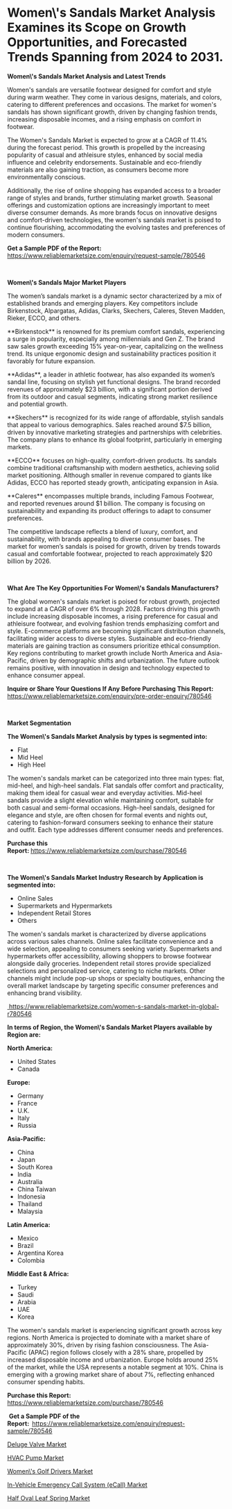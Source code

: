 <p><h1>Women\'s Sandals Market Analysis Examines its Scope on Growth Opportunities, and Forecasted Trends Spanning from 2024 to 2031.</h1></p><p><strong>Women\'s Sandals Market Analysis and Latest Trends</strong></p>
<p><p>Women's sandals are versatile footwear designed for comfort and style during warm weather. They come in various designs, materials, and colors, catering to different preferences and occasions. The market for women's sandals has shown significant growth, driven by changing fashion trends, increasing disposable incomes, and a rising emphasis on comfort in footwear.</p><p>The Women's Sandals Market is expected to grow at a CAGR of 11.4% during the forecast period. This growth is propelled by the increasing popularity of casual and athleisure styles, enhanced by social media influence and celebrity endorsements. Sustainable and eco-friendly materials are also gaining traction, as consumers become more environmentally conscious. </p><p>Additionally, the rise of online shopping has expanded access to a broader range of styles and brands, further stimulating market growth. Seasonal offerings and customization options are increasingly important to meet diverse consumer demands. As more brands focus on innovative designs and comfort-driven technologies, the women's sandals market is poised to continue flourishing, accommodating the evolving tastes and preferences of modern consumers.</p></p>
<p><strong>Get a Sample PDF of the Report:&nbsp;</strong> <a href="https://www.reliablemarketsize.com/enquiry/request-sample/780546?utm_campaign=1326&utm_medium=2&utm_source=Github&utm_content=ia&utm_term=15102024&utm_id=womens-sandals">https://www.reliablemarketsize.com/enquiry/request-sample/780546</a></p>
<p>&nbsp;</p>
<p><strong>Women\'s Sandals Major Market Players</strong></p>
<p><p>The women’s sandals market is a dynamic sector characterized by a mix of established brands and emerging players. Key competitors include Birkenstock, Alpargatas, Adidas, Clarks, Skechers, Caleres, Steven Madden, Rieker, ECCO, and others. </p><p>**Birkenstock** is renowned for its premium comfort sandals, experiencing a surge in popularity, especially among millennials and Gen Z. The brand saw sales growth exceeding 15% year-on-year, capitalizing on the wellness trend. Its unique ergonomic design and sustainability practices position it favorably for future expansion.</p><p>**Adidas**, a leader in athletic footwear, has also expanded its women’s sandal line, focusing on stylish yet functional designs. The brand recorded revenues of approximately $23 billion, with a significant portion derived from its outdoor and casual segments, indicating strong market resilience and potential growth.</p><p>**Skechers** is recognized for its wide range of affordable, stylish sandals that appeal to various demographics. Sales reached around $7.5 billion, driven by innovative marketing strategies and partnerships with celebrities. The company plans to enhance its global footprint, particularly in emerging markets.</p><p>**ECCO** focuses on high-quality, comfort-driven products. Its sandals combine traditional craftsmanship with modern aesthetics, achieving solid market positioning. Although smaller in revenue compared to giants like Adidas, ECCO has reported steady growth, anticipating expansion in Asia.</p><p>**Caleres** encompasses multiple brands, including Famous Footwear, and reported revenues around $1 billion. The company is focusing on sustainability and expanding its product offerings to adapt to consumer preferences.</p><p>The competitive landscape reflects a blend of luxury, comfort, and sustainability, with brands appealing to diverse consumer bases. The market for women’s sandals is poised for growth, driven by trends towards casual and comfortable footwear, projected to reach approximately $20 billion by 2026.</p></p>
<p>&nbsp;</p>
<p><strong>What Are The Key Opportunities For Women\'s Sandals Manufacturers?</strong></p>
<p><p>The global women's sandals market is poised for robust growth, projected to expand at a CAGR of over 6% through 2028. Factors driving this growth include increasing disposable incomes, a rising preference for casual and athleisure footwear, and evolving fashion trends emphasizing comfort and style. E-commerce platforms are becoming significant distribution channels, facilitating wider access to diverse styles. Sustainable and eco-friendly materials are gaining traction as consumers prioritize ethical consumption. Key regions contributing to market growth include North America and Asia-Pacific, driven by demographic shifts and urbanization. The future outlook remains positive, with innovation in design and technology expected to enhance consumer appeal.</p></p>
<p><strong>Inquire or Share Your Questions If Any Before Purchasing This Report:</strong> <a href="https://www.reliablemarketsize.com/enquiry/pre-order-enquiry/780546?utm_campaign=1326&utm_medium=2&utm_source=Github&utm_content=ia&utm_term=15102024&utm_id=womens-sandals">https://www.reliablemarketsize.com/enquiry/pre-order-enquiry/780546</a></p>
<p>&nbsp;</p>
<p><strong>Market Segmentation</strong></p>
<p><strong>The Women\'s Sandals Market Analysis by types is segmented into:</strong></p>
<p><ul><li>Flat</li><li>Mid Heel</li><li>High Heel</li></ul></p>
<p><p>The women's sandals market can be categorized into three main types: flat, mid-heel, and high-heel sandals. Flat sandals offer comfort and practicality, making them ideal for casual wear and everyday activities. Mid-heel sandals provide a slight elevation while maintaining comfort, suitable for both casual and semi-formal occasions. High-heel sandals, designed for elegance and style, are often chosen for formal events and nights out, catering to fashion-forward consumers seeking to enhance their stature and outfit. Each type addresses different consumer needs and preferences.</p></p>
<p><strong>Purchase this Report:&nbsp;</strong><a href="https://www.reliablemarketsize.com/purchase/780546?utm_campaign=1326&utm_medium=2&utm_source=Github&utm_content=ia&utm_term=15102024&utm_id=womens-sandals">https://www.reliablemarketsize.com/purchase/780546</a></p>
<p>&nbsp;</p>
<p><strong>The Women\'s Sandals Market Industry Research by Application is segmented into:</strong></p>
<p><ul><li>Online Sales</li><li>Supermarkets and Hypermarkets</li><li>Independent Retail Stores</li><li>Others</li></ul></p>
<p><p>The women's sandals market is characterized by diverse applications across various sales channels. Online sales facilitate convenience and a wide selection, appealing to consumers seeking variety. Supermarkets and hypermarkets offer accessibility, allowing shoppers to browse footwear alongside daily groceries. Independent retail stores provide specialized selections and personalized service, catering to niche markets. Other channels might include pop-up shops or specialty boutiques, enhancing the overall market landscape by targeting specific consumer preferences and enhancing brand visibility.</p></p>
<p><a href="https://www.reliablemarketsize.com/women-s-sandals-market-in-global-r780546?utm_campaign=1326&utm_medium=2&utm_source=Github&utm_content=ia&utm_term=15102024&utm_id=womens-sandals">&nbsp;https://www.reliablemarketsize.com/women-s-sandals-market-in-global-r780546</a></p>
<p><strong>In terms of Region, the Women\'s Sandals Market Players available by Region are:</strong></p>
<p>
    <p> <strong> North America: </strong>
        <ul>
            <li>United States</li>
            <li>Canada</li>
        </ul>
        </p> 
    <p> <strong> Europe: </strong>
        <ul>
            <li>Germany</li>
            <li>France</li>
            <li>U.K.</li>
            <li>Italy</li>
            <li>Russia</li>
        </ul>
        </p> 
    <p> <strong> Asia-Pacific: </strong>
        <ul>
            <li>China</li>
            <li>Japan</li>
            <li>South Korea</li>
            <li>India</li>
            <li>Australia</li>
            <li>China Taiwan</li>
            <li>Indonesia</li>
            <li>Thailand</li>
            <li>Malaysia</li>
        </ul>
        </p> 
    <p> <strong> Latin America: </strong>
        <ul>
            <li>Mexico</li>
            <li>Brazil</li>
            <li>Argentina Korea</li>
            <li>Colombia</li>
        </ul>
        </p> 
    <p> <strong> Middle East & Africa: </strong>
        <ul>
            <li>Turkey</li>
            <li>Saudi</li>
            <li>Arabia</li>
            <li>UAE</li>
            <li>Korea</li>
        </ul>
    </p>
    </p>
<p><p>The women's sandals market is experiencing significant growth across key regions. North America is projected to dominate with a market share of approximately 30%, driven by rising fashion consciousness. The Asia-Pacific (APAC) region follows closely with a 28% share, propelled by increased disposable income and urbanization. Europe holds around 25% of the market, while the USA represents a notable segment at 10%. China is emerging with a growing market share of about 7%, reflecting enhanced consumer spending habits.</p></p>
<p><strong>Purchase this Report: </strong><a href="https://www.reliablemarketsize.com/purchase/780546?utm_campaign=1326&utm_medium=2&utm_source=Github&utm_content=ia&utm_term=15102024&utm_id=womens-sandals">https://www.reliablemarketsize.com/purchase/780546</a></p>
<p>&nbsp;<strong>Get a Sample PDF of the Report:&nbsp;&nbsp;</strong><a href="https://www.reliablemarketsize.com/enquiry/request-sample/780546?utm_campaign=1326&utm_medium=2&utm_source=Github&utm_content=ia&utm_term=15102024&utm_id=womens-sandals">https://www.reliablemarketsize.com/enquiry/request-sample/780546</a></p>
<p><strong></strong></p>
<p><p><a href="https://issuu.com/reportprime-2/docs/deluge-valve-market-size-2030.pptx_88704d1df3fe3c?utm_campaign=1326&utm_medium=2&utm_source=Github&utm_content=ia&utm_term=15102024&utm_id=womens-sandals">Deluge Valve Market</a></p><p><a href="https://issuu.com/reportprime-2/docs/hvac-pump-market-size-2030.pptx_178c46543c4a50?utm_campaign=1326&utm_medium=2&utm_source=Github&utm_content=ia&utm_term=15102024&utm_id=womens-sandals">HVAC Pump Market</a></p><p><a href="https://github.com/cydskenna/Market-Research-Report-List-1/blob/main/womens-golf-drivers-market.md?utm_campaign=1326&utm_medium=2&utm_source=Github&utm_content=ia&utm_term=15102024&utm_id=womens-sandals">Women\'s Golf Drivers Market</a></p><p><a href="https://www.linkedin.com/pulse/in-vehicle-emergency-call-system-ecall-market-strategic-insights-cfanc?utm_campaign=1326&utm_medium=2&utm_source=Github&utm_content=ia&utm_term=15102024&utm_id=womens-sandals">In-Vehicle Emergency Call System (eCall) Market</a></p><p><a href="https://www.linkedin.com/pulse/half-oval-leaf-spring-market-research-report-exploring-size-myftc?utm_campaign=1326&utm_medium=2&utm_source=Github&utm_content=ia&utm_term=15102024&utm_id=womens-sandals">Half Oval Leaf Spring Market</a></p></p>